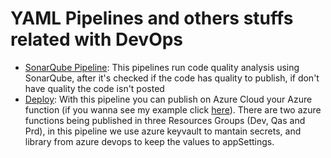 # YAML Pipelines and others stuffs related with DevOps

* [SonarQube Pipeline](https://github.com/vitor-o-s/Projetos-EngDados/blob/main/DevOps/sonarqube.yml): This pipelines run code quality analysis using SonarQube, after it's checked if the code has quality to publish, if don't have quality the code isn't posted
* [Deploy](): With this pipeline you can publish on Azure Cloud your Azure function (if you wanna see my example click [here]()). There are two azure functions being published in three Resources Groups (Dev, Qas and Prd), in this pipeline we use azure keyvault to mantain secrets, and library from azure devops to keep the values to appSettings.
